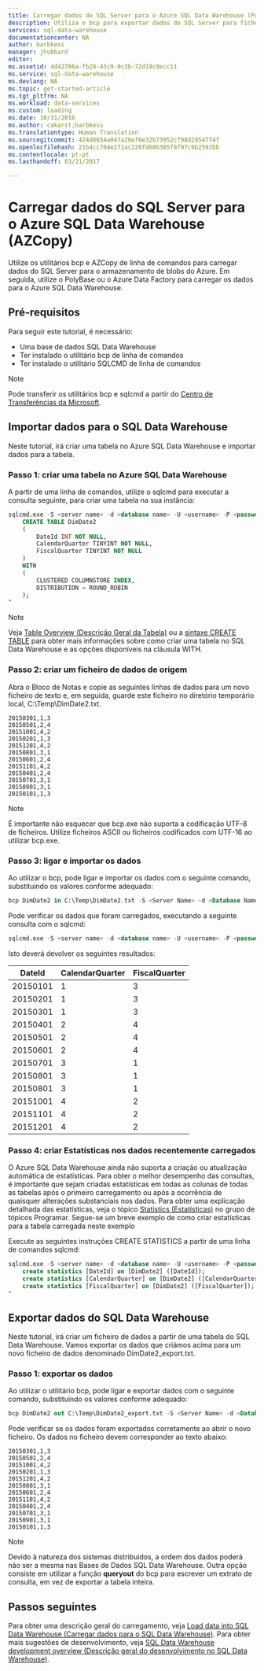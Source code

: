 ```yaml
---
title: Carregar dados do SQL Server para o Azure SQL Data Warehouse (PolyBase) | Microsoft Docs
description: Utiliza o bcp para exportar dados do SQL Server para ficheiros simples, o AZCopy para importar dados para o armazenamento de blobs do Azure e o PolyBase para incorporar os dados no Azure SQL Data Warehouse.
services: sql-data-warehouse
documentationcenter: NA
author: barbkess
manager: jhubbard
editor: 
ms.assetid: 4d42786a-fb28-43c9-9c3b-72d19c0ecc11
ms.service: sql-data-warehouse
ms.devlang: NA
ms.topic: get-started-article
ms.tgt_pltfrm: NA
ms.workload: data-services
ms.custom: loading
ms.date: 10/31/2016
ms.author: cakarst;barbkess
ms.translationtype: Human Translation
ms.sourcegitcommit: 424d8654a047a28ef6e32b73952cf98d28547f4f
ms.openlocfilehash: 21b4cc704e271ac220fd606305f8f97c9b2593bb
ms.contentlocale: pt-pt
ms.lasthandoff: 03/21/2017

---
```

# <a name="load-data-from-sql-server-into-azure-sql-data-warehouse-azcopy"></a>Carregar dados do SQL Server para o Azure SQL Data Warehouse (AZCopy)
Utilize os utilitários bcp e AZCopy de linha de comandos para carregar dados do SQL Server para o armazenamento de blobs do Azure. Em seguida, utilize o PolyBase ou o Azure Data Factory para carregar os dados para o Azure SQL Data Warehouse. 

## <a name="prerequisites"></a>Pré-requisitos
Para seguir este tutorial, é necessário:

* Uma base de dados SQL Data Warehouse
* Ter instalado o utilitário bcp de linha de comandos
* Ter instalado o utilitário SQLCMD de linha de comandos

> [!NOTE]
> Pode transferir os utilitários bcp e sqlcmd a partir do [Centro de Transferências da Microsoft][Microsoft Download Center].
> 
> 

## <a name="import-data-into-sql-data-warehouse"></a>Importar dados para o SQL Data Warehouse
Neste tutorial, irá criar uma tabela no Azure SQL Data Warehouse e importar dados para a tabela.

### <a name="step-1-create-a-table-in-azure-sql-data-warehouse"></a>Passo 1: criar uma tabela no Azure SQL Data Warehouse
A partir de uma linha de comandos, utilize o sqlcmd para executar a consulta seguinte, para criar uma tabela na sua instância:

```sql
sqlcmd.exe -S <server name> -d <database name> -U <username> -P <password> -I -Q "
    CREATE TABLE DimDate2
    (
        DateId INT NOT NULL,
        CalendarQuarter TINYINT NOT NULL,
        FiscalQuarter TINYINT NOT NULL
    )
    WITH
    (
        CLUSTERED COLUMNSTORE INDEX,
        DISTRIBUTION = ROUND_ROBIN
    );
"
```

> [!NOTE]
> Veja [Table Overview (Descrição Geral da Tabela)][Table Overview] ou a [sintaxe CREATE TABLE][CREATE TABLE syntax] para obter mais informações sobre como criar uma tabela no SQL Data Warehouse e as opções disponíveis na cláusula WITH.
> 
> 

### <a name="step-2-create-a-source-data-file"></a>Passo 2: criar um ficheiro de dados de origem
Abra o Bloco de Notas e copie as seguintes linhas de dados para um novo ficheiro de texto e, em seguida, guarde este ficheiro no diretório temporário local, C:\Temp\DimDate2.txt.

```
20150301,1,3
20150501,2,4
20151001,4,2
20150201,1,3
20151201,4,2
20150801,3,1
20150601,2,4
20151101,4,2
20150401,2,4
20150701,3,1
20150901,3,1
20150101,1,3
```

> [!NOTE]
> É importante não esquecer que bcp.exe não suporta a codificação UTF-8 de ficheiros. Utilize ficheiros ASCII ou ficheiros codificados com UTF-16 ao utilizar bcp.exe.
> 
> 

### <a name="step-3-connect-and-import-the-data"></a>Passo 3: ligar e importar os dados
Ao utilizar o bcp, pode ligar e importar os dados com o seguinte comando, substituindo os valores conforme adequado:

```sql
bcp DimDate2 in C:\Temp\DimDate2.txt -S <Server Name> -d <Database Name> -U <Username> -P <password> -q -c -t  ','
```

Pode verificar os dados que foram carregados, executando a seguinte consulta com o sqlcmd:

```sql
sqlcmd.exe -S <server name> -d <database name> -U <username> -P <password> -I -Q "SELECT * FROM DimDate2 ORDER BY 1;"
```

Isto deverá devolver os seguintes resultados:

| DateId | CalendarQuarter | FiscalQuarter |
| --- | --- | --- |
| 20150101 |1 |3 |
| 20150201 |1 |3 |
| 20150301 |1 |3 |
| 20150401 |2 |4 |
| 20150501 |2 |4 |
| 20150601 |2 |4 |
| 20150701 |3 |1 |
| 20150801 |3 |1 |
| 20150801 |3 |1 |
| 20151001 |4 |2 |
| 20151101 |4 |2 |
| 20151201 |4 |2 |

### <a name="step-4-create-statistics-on-your-newly-loaded-data"></a>Passo 4: criar Estatísticas nos dados recentemente carregados
O Azure SQL Data Warehouse ainda não suporta a criação ou atualização automática de estatísticas. Para obter o melhor desempenho das consultas, é importante que sejam criadas estatísticas em todas as colunas de todas as tabelas após o primeiro carregamento ou após a ocorrência de quaisquer alterações substanciais nos dados. Para obter uma explicação detalhada das estatísticas, veja o tópico [Statistics (Estatísticas)][Statistics] no grupo de tópicos Programar. Segue-se um breve exemplo de como criar estatísticas para a tabela carregada neste exemplo

Execute as seguintes instruções CREATE STATISTICS a partir de uma linha de comandos sqlcmd:

```sql
sqlcmd.exe -S <server name> -d <database name> -U <username> -P <password> -I -Q "
    create statistics [DateId] on [DimDate2] ([DateId]);
    create statistics [CalendarQuarter] on [DimDate2] ([CalendarQuarter]);
    create statistics [FiscalQuarter] on [DimDate2] ([FiscalQuarter]);
"
```

## <a name="export-data-from-sql-data-warehouse"></a>Exportar dados do SQL Data Warehouse
Neste tutorial, irá criar um ficheiro de dados a partir de uma tabela do SQL Data Warehouse. Vamos exportar os dados que criámos acima para um novo ficheiro de dados denominado DimDate2_export.txt.

### <a name="step-1-export-the-data"></a>Passo 1: exportar os dados
Ao utilizar o utilitário bcp, pode ligar e exportar dados com o seguinte comando, substituindo os valores conforme adequado:

```sql
bcp DimDate2 out C:\Temp\DimDate2_export.txt -S <Server Name> -d <Database Name> -U <Username> -P <password> -q -c -t ','
```
Pode verificar se os dados foram exportados corretamente ao abrir o novo ficheiro. Os dados no ficheiro devem corresponder ao texto abaixo:

```
20150301,1,3
20150501,2,4
20151001,4,2
20150201,1,3
20151201,4,2
20150801,3,1
20150601,2,4
20151101,4,2
20150401,2,4
20150701,3,1
20150901,3,1
20150101,1,3
```

> [!NOTE]
> Devido à natureza dos sistemas distribuídos, a ordem dos dados poderá não ser a mesma nas Bases de Dados SQL Data Warehouse. Outra opção consiste em utilizar a função **queryout** do bcp para escrever um extrato de consulta, em vez de exportar a tabela inteira.
> 
> 

## <a name="next-steps"></a>Passos seguintes
Para obter uma descrição geral do carregamento, veja [Load data into SQL Data Warehouse (Carregar dados para o SQL Data Warehouse)][Load data into SQL Data Warehouse].
Para obter mais sugestões de desenvolvimento, veja [SQL Data Warehouse development overview (Descrição geral do desenvolvimento no SQL Data Warehouse)][SQL Data Warehouse development overview].

<!--Image references-->

<!--Article references-->

[Load data into SQL Data Warehouse]: ./sql-data-warehouse-overview-load.md
[SQL Data Warehouse development overview]: ./sql-data-warehouse-overview-develop.md
[Table Overview]: ./sql-data-warehouse-tables-overview.md
[Statistics]: ./sql-data-warehouse-tables-statistics.md

<!--MSDN references-->
[bcp]: https://msdn.microsoft.com/library/ms162802.aspx
[CREATE TABLE syntax]: https://msdn.microsoft.com/library/mt203953.aspx

<!--Other Web references-->
[Microsoft Download Center]: https://www.microsoft.com/download/details.aspx?id=36433

